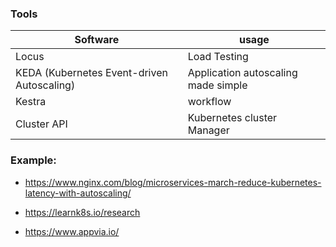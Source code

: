 ### Tools

|Software|usage|
|--------|--------|
|Locus|Load Testing
|KEDA (Kubernetes Event-driven Autoscaling)| Application autoscaling made simple
|Kestra | workflow|
|Cluster API| Kubernetes cluster Manager|

### Example:

- https://www.nginx.com/blog/microservices-march-reduce-kubernetes-latency-with-autoscaling/

- https://learnk8s.io/research

- https://www.appvia.io/





